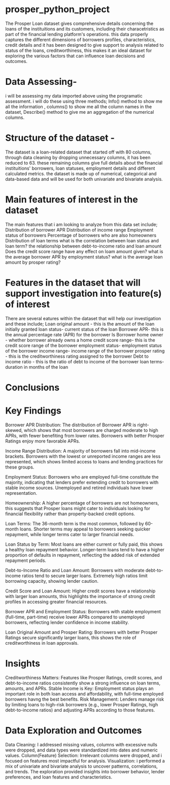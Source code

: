 # prosper_python_project
The Prosper Loan dataset gives comprehensive details concerning the loans of the instituitions and its customers, including their characetristics as part of the financial lending platform's operations. this data properly captures the different dimensions of borrowers profiles, characteristics, credit details and it has been designed to give support to analysis related to status of the loans, creditworthiness, this makes it an ideal dataset for exploring the various factors that can influence loan decisions and outcomes.

# Data Assessing-
i will be assessing my data imported above using the programatic assessment. i will do these using three methods; Info() method to show me all the information , columns() to show me all the column names in the dataset, Describe() method to give me an aggregation of the numerical columns.

# Structure of the dataset - 
The dataset is a loan-related dataset that started off with 80 columns, through data cleaning by dropping unnecessary columns, it has been reduced to 63. these remaining columns give full details about the financial instituitions' borrowers, loan statuses, employment details and different calculated metrics. the dataset is made up of numerical, categorical and data-based data and will be used for both univariate and bivariate analysis.

# Main features of interest in the dataset
The main features that i am looking to analyze from this data set include;
Distribution of borrower APR
Distribution of income range
Employment status of borrowers
Percentage of borrowers who are also homeowners
Distribution of loan terms
what is the correlation between loan status and loan term?
the relationship between debt-to-income ratio and loan amount
Does the credit score range have any effect on loam amount given?
what is the average borrower APR by employment status?
what is the average loan amount by prosper rating?

# Features in the dataset that will support investigation into feature(s) of interest
There are several eatures within the dataset that will help our investigation and these include;
Loan original amount - this is the amount of the loan initially granted
loan status- current status of the loan
Borrower APR- this is the annual percentage rate (APR) for the borrower
Is Borrower home owner - whether borrower already owns a home
credit score range- this is the credit score range of the borrower
employment status- employment status of the borrower
income range- income range of the borrower
prosper rating - this is the creditworthiness rating assigned to the borrower
Debt to income ratio - this is the ratio of debt to income of the borrower
loan terms- duration in months of the loan

# Conclusions
# Key Findings
Borrower APR Distribution: The distribution of Borrower APR is right-skewed, which shows that most borrowers are charged moderate to high APRs, with fewer benefiting from lower rates. Borrowers with better Prosper Ratings enjoy more favorable APRs.

Income Range Distribution: A majority of borrowers fall into mid-income brackets. Borrowers with the lowest or unreported income ranges are less represented, which shows limited access to loans and lending practices for these groups.

Employment Status: Borrowers who are employed full-time constitute the majority, indicating that lenders prefer extending credit to borrowers with stable income sources. Unemployed and retired individuals have lower representation.

Homeownership: A higher percentage of borrowers are not homeowners, this suggests that Prosper loans might cater to individuals looking for financial flexibility rather than property-backed credit options.

Loan Terms: The 36-month term is the most common, followed by 60-month loans. Shorter terms may appeal to borrowers seeking quicker repayment, while longer terms cater to larger financial needs.

Loan Status by Term: Most loans are either current or fully paid, this shows a healthy loan repayment behavior. Longer-term loans tend to have a higher proportion of defaults in repayment, reflecting the added risk of extended repayment periods.

Debt-to-Income Ratio and Loan Amount: Borrowers with moderate debt-to-income ratios tend to secure larger loans. Extremely high ratios limit borrowing capacity, showing lender caution.

Credit Score and Loan Amount: Higher credit scores have a relationship with larger loan amounts, this highlights the importance of strong credit profiles in accessing greater financial resources.

Borrower APR and Employment Status: Borrowers with stable employment (full-time, part-time) receive lower APRs compared to unemployed borrowers, reflecting lender confidence in income stability.

Loan Original Amount and Prosper Rating: Borrowers with better Prosper Ratings secure significantly larger loans, this shows the role of creditworthiness in loan approvals.

# Insights
Creditworthiness Matters: Features like Prosper Ratings, credit scores, and debt-to-income ratios consistently show a strong influence on loan terms, amounts, and APRs.
Stable Income is Key: Employment status plays an important role in both loan access and affordability, with full-time employed borrowers havng the best benefits.
Risk Management: Lenders manage risk by limiting loans to high-risk borrowers (e.g., lower Prosper Ratings, high debt-to-income ratios) and adjusting APRs according to those features.

# Data Exploration and Outcomes
Data Cleaning: I addressed missing values, columns with excessive nulls were dropped, and data types were standardized into dates and numeric values.
Column(Feature) Selection: Irrelevant columns were dropped, and i focused on features most impactful for analysis.
Visualization: i performed a mix of univariate and bivariate analysis to uncover patterns, correlations, and trends.
The exploration provided insights into borrower behavior, lender preferences, and loan features and characteristics.
